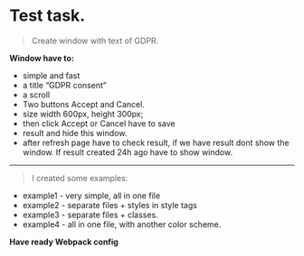 # Test task.

> Create window with text of GDPR. 

**Window have to:**
- simple and fast
- a title “GDPR consent”
- a scroll
- Two buttons Accept and Cancel.
- size width 600px, height 300px;
- then click Accept or Cancel have to save 
- result and hide this window.
- after refresh page have to check result, if we have result dont show the window. If result created 24h ago have to show window.

----------

> I created some examples:

- example1 - very simple, all in one file
- example2 - separate files + styles in style tags
- example3 - separate files + classes.
- example4 - all in one file, with another color scheme.

**Have ready Webpack config**
